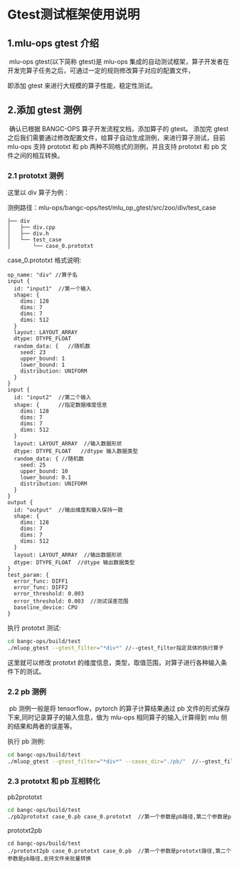 # Gtest测试框架使用说明


## 1.mlu-ops gtest 介绍

​		mlu-ops gtest(以下简称 gtest)是 mlu-ops 集成的自动测试框架，算子开发者在开发完算子任务之后，可通过一定的规则修改算子对应的配置文件，

即添加 gtest 来进行大规模的算子性能，稳定性测试。

## 2.添加 gtest 测例

​		确认已根据 BANGC-OPS 算子开发流程文档，添加算子的 gtest。
添加完 gtest 之后我们需要通过修改配置文件，给算子自动生成测例，来进行算子测试，目前 mlu-ops 支持 prototxt 和 pb 两种不同格式的测例，并且支持 prototxt 和 pb 文件之间的相互转换。

### 2.1 prototxt 测例

这里以 div 算子为例：

测例路径：mlu-ops/bangc-ops/test/mlu_op_gtest/src/zoo/div/test_case

```
├── div
│   ├── div.cpp
│   ├── div.h
│   └── test_case
│       └── case_0.prototxt
```

case_0.prototxt 格式说明:

```
op_name: "div" //算子名
input {
  id: "input1"  //第一个输入
  shape: {
    dims: 128
    dims: 7
    dims: 7
    dims: 512
  }
  layout: LAYOUT_ARRAY
  dtype: DTYPE_FLOAT
  random_data: {   //随机数
    seed: 23
    upper_bound: 1
    lower_bound: 1
    distribution: UNIFORM
  }
}
input {
  id: "input2"  //第二个输入
  shape: {      //指定数据维度信息
    dims: 128
    dims: 7
    dims: 7
    dims: 512
  }
  layout: LAYOUT_ARRAY  //输入数据形状
  dtype: DTYPE_FLOAT   //dtype 输入数据类型
  random_data: { //随机数
    seed: 25
    upper_bound: 10
    lower_bound: 0.1
    distribution: UNIFORM
  }
}
output {
  id: "output"  //输出维度和输入保持一致
  shape: {
    dims: 128
    dims: 7
    dims: 7
    dims: 512
  }
  layout: LAYOUT_ARRAY  //输出数据形状
  dtype: DTYPE_FLOAT  //dtype 输出数据类型
}
test_param: {
  error_func: DIFF1
  error_func: DIFF2
  error_threshold: 0.003
  error_threshold: 0.003  //测试误差范围
  baseline_device: CPU
}
```

执行 prototxt 测试:

```bash
cd bangc-ops/build/test
./mluop_gtest --gtest_filter="*div*" //--gtest_filter指定具体的执行算子
```

这里就可以修改 prototxt 的维度信息，类型，取值范围，对算子进行各种输入条件下的测试。



### 2.2 pb 测例

​		pb 测例一般是将 tensorflow，pytorch 的算子计算结果通过 pb 文件的形式保存下来,同时记录算子的输入信息，做为 mlu-ops 相同算子的输入,计算得到 mlu 侧的结果和两者的误差等。

 执行 pb 测例:

```bash
cd bangc-ops/build/test
./mluop_gtest --gtest_filter="*div*" --cases_dir="./pb/"  //--gtest_filter指定具体的执行算子 --cases_dir指定pb测例的路径
```



### 2.3 prototxt 和 pb 互相转化

pb2prototxt

```bash
cd bangc-ops/build/test
./pb2prototxt case_0.pb case_0.prototxt  //第一个参数是pb路径,第二个参数是prototxt路径,支持文件夹批量转换
```

prototxt2pb

```
cd bangc-ops/build/test
./prototxt2pb case_0.prototxt case_0.pb  //第一个参数是prototxt路径,第二个参数是pb路径,支持文件夹批量转换
```

